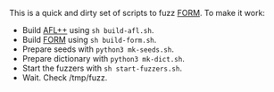 This is a quick and dirty set of scripts to fuzz [FORM].
To make it work:
- Build [AFL++] using `sh build-afl.sh`.
- Build [FORM] using `sh build-form.sh`.
- Prepare seeds with `python3 mk-seeds.sh`.
- Prepare dictionary with `python3 mk-dict.sh`.
- Start the fuzzers with `sh start-fuzzers.sh`.
- Wait. Check /tmp/fuzz.

[FORM]: https://github.com/form-dev/form/
[AFL++]: https://github.com/AFLplusplus/AFLplusplus/
